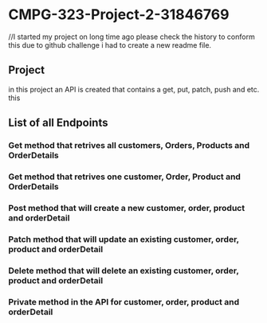 # CMPG-323-Project-2-31846769
//I started my project on long time ago please check the history to conform this due to github challenge i had to create a new readme file.
## Project 
in this project an API is created that contains a get, put, patch, push and etc.
this 
## List of all Endpoints
### Get method that retrives all customers, Orders, Products and OrderDetails

### Get method that retrives one customer, Order, Product and OrderDetails

### Post method that will create a new customer, order, product and orderDetail

### Patch method that will update an existing customer, order, product and orderDetail

### Delete method that will delete an existing customer, order, product and orderDetail

### Private method in the API for customer, order, product and orderDetail
